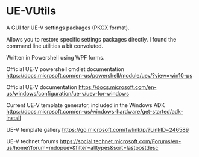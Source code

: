 # UE-VUtils
A GUI for UE-V settings packages (PKGX format).

Allows you to restore specific settings packages directly.  I found the command line utilities a bit convoluted.

Written in Powershell using WPF forms.

Official UE-V powershell cmdlet documentation
https://docs.microsoft.com/en-us/powershell/module/uev/?view=win10-ps

Official UE-V documentation
https://docs.microsoft.com/en-us/windows/configuration/ue-v/uev-for-windows

Current UE-V template generator, included in the Windows ADK
https://docs.microsoft.com/en-us/windows-hardware/get-started/adk-install

UE-V template gallery
https://go.microsoft.com/fwlink/p/?LinkID=246589

UE-V technet forums
https://social.technet.microsoft.com/Forums/en-us/home?forum=mdopuev&filter=alltypes&sort=lastpostdesc
